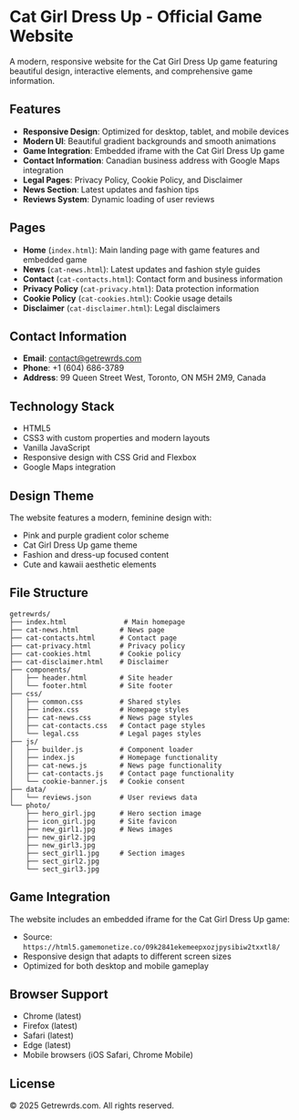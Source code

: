 # Cat Girl Dress Up - Official Game Website

A modern, responsive website for the Cat Girl Dress Up game featuring beautiful design, interactive elements, and comprehensive game information.

## Features

- **Responsive Design**: Optimized for desktop, tablet, and mobile devices
- **Modern UI**: Beautiful gradient backgrounds and smooth animations
- **Game Integration**: Embedded iframe with the Cat Girl Dress Up game
- **Contact Information**: Canadian business address with Google Maps integration
- **Legal Pages**: Privacy Policy, Cookie Policy, and Disclaimer
- **News Section**: Latest updates and fashion tips
- **Reviews System**: Dynamic loading of user reviews

## Pages

- **Home** (`index.html`): Main landing page with game features and embedded game
- **News** (`cat-news.html`): Latest updates and fashion style guides
- **Contact** (`cat-contacts.html`): Contact form and business information
- **Privacy Policy** (`cat-privacy.html`): Data protection information
- **Cookie Policy** (`cat-cookies.html`): Cookie usage details
- **Disclaimer** (`cat-disclaimer.html`): Legal disclaimers

## Contact Information

- **Email**: contact@getrewrds.com
- **Phone**: +1 (604) 686-3789
- **Address**: 99 Queen Street West, Toronto, ON M5H 2M9, Canada

## Technology Stack

- HTML5
- CSS3 with custom properties and modern layouts
- Vanilla JavaScript
- Responsive design with CSS Grid and Flexbox
- Google Maps integration

## Design Theme

The website features a modern, feminine design with:

- Pink and purple gradient color scheme
- Cat Girl Dress Up game theme
- Fashion and dress-up focused content
- Cute and kawaii aesthetic elements

## File Structure

```
getrewrds/
├── index.html              # Main homepage
├── cat-news.html          # News page
├── cat-contacts.html      # Contact page
├── cat-privacy.html       # Privacy policy
├── cat-cookies.html       # Cookie policy
├── cat-disclaimer.html    # Disclaimer
├── components/
│   ├── header.html        # Site header
│   └── footer.html        # Site footer
├── css/
│   ├── common.css         # Shared styles
│   ├── index.css          # Homepage styles
│   ├── cat-news.css       # News page styles
│   ├── cat-contacts.css   # Contact page styles
│   └── legal.css          # Legal pages styles
├── js/
│   ├── builder.js         # Component loader
│   ├── index.js           # Homepage functionality
│   ├── cat-news.js        # News page functionality
│   ├── cat-contacts.js    # Contact page functionality
│   └── cookie-banner.js   # Cookie consent
├── data/
│   └── reviews.json       # User reviews data
└── photo/
    ├── hero_girl.jpg      # Hero section image
    ├── icon_girl.jpg      # Site favicon
    ├── new_girl1.jpg      # News images
    ├── new_girl2.jpg
    ├── new_girl3.jpg
    ├── sect_girl1.jpg     # Section images
    ├── sect_girl2.jpg
    └── sect_girl3.jpg
```

## Game Integration

The website includes an embedded iframe for the Cat Girl Dress Up game:

- Source: `https://html5.gamemonetize.co/09k2841ekemeepxozjpysibiw2txxtl8/`
- Responsive design that adapts to different screen sizes
- Optimized for both desktop and mobile gameplay

## Browser Support

- Chrome (latest)
- Firefox (latest)
- Safari (latest)
- Edge (latest)
- Mobile browsers (iOS Safari, Chrome Mobile)

## License

© 2025 Getrewrds.com. All rights reserved.
